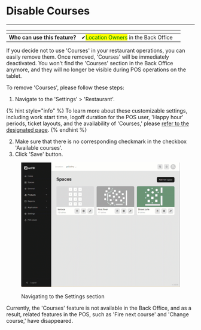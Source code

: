 # Disable Courses

***

<table data-card-size="large" data-view="cards"><thead><tr><th></th><th></th><th></th></tr></thead><tbody><tr><td><strong>Who can use this feature?</strong></td><td><span data-gb-custom-inline data-tag="emoji" data-code="2714">✔</span><mark style="color:green;">Location Owners</mark> in the Back Office</td><td></td></tr></tbody></table>

If you decide not to use 'Courses' in your restaurant operations, you can easily remove them. Once removed, 'Courses' will be immediately deactivated. You won't find the 'Courses' section in the Back Office anymore, and they will no longer be visible during POS operations on the tablet.

To remove 'Courses', please follow these steps:

1. Navigate to the 'Settings' > 'Restaurant'.

{% hint style="info" %}
To learn more about these customizable settings, including work start time, logoff duration for the POS user, 'Happy hour' periods, ticket layouts, and the availability of 'Courses,' please [refer to the designated page](../../locations/location-settings.md).
{% endhint %}

2. Make sure that there is no corresponding checkmark in the checkbox 'Available courses'.
3. Click 'Save' button.

<figure><img src="../../../.gitbook/assets/removing-courses.gif" alt=""><figcaption><p>Navigating to the Settings section</p></figcaption></figure>

Currently, the 'Courses' feature is not available in the Back Office, and as a result, related features in the POS, such as 'Fire next course' and 'Change course,' have disappeared.
